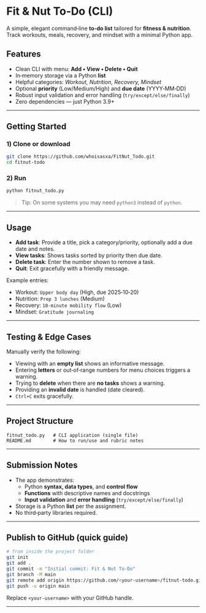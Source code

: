 # Fit & Nut To‑Do (CLI)

A simple, elegant command‑line **to‑do list** tailored for **fitness & nutrition**.
Track workouts, meals, recovery, and mindset with a minimal Python app.

## Features
- Clean CLI with menu: **Add • View • Delete • Quit**
- In‑memory storage via a Python **list**
- Helpful categories: *Workout, Nutrition, Recovery, Mindset*
- Optional **priority** (Low/Medium/High) and **due date** (YYYY‑MM‑DD)
- Robust input validation and error handling (`try/except/else/finally`)
- Zero dependencies — just Python 3.9+

---

## Getting Started

### 1) Clone or download
```bash
git clone https://github.com/whoisasxa/FitNut_Todo.git
cd fitnut-todo
```

### 2) Run
```bash
python fitnut_todo.py
```

> Tip: On some systems you may need `python3` instead of `python`.

---

## Usage
- **Add task**: Provide a title, pick a category/priority, optionally add a due date and notes.
- **View tasks**: Shows tasks sorted by priority then due date.
- **Delete task**: Enter the number shown to remove a task.
- **Quit**: Exit gracefully with a friendly message.

Example entries:
- Workout: `Upper body day` (High, due 2025‑10‑20)
- Nutrition: `Prep 3 lunches` (Medium)
- Recovery: `10‑minute mobility flow` (Low)
- Mindset: `Gratitude journaling`

---

## Testing & Edge Cases
Manually verify the following:
- Viewing with an **empty list** shows an informative message.
- Entering **letters** or out‑of‑range numbers for menu choices triggers a warning.
- Trying to **delete** when there are **no tasks** shows a warning.
- Providing an **invalid date** is handled (date cleared).
- `Ctrl+C` exits gracefully.

---

## Project Structure
```text
fitnut_todo.py   # CLI application (single file)
README.md        # How to run/use and rubric notes
```

---

## Submission Notes
- The app demonstrates:
  - Python **syntax, data types**, and **control flow**
  - **Functions** with descriptive names and docstrings
  - **Input validation** and **error handling** (`try/except/else/finally`)
- Storage is a Python **list** per the assignment.
- No third‑party libraries required.

---

## Publish to GitHub (quick guide)

```bash
# from inside the project folder
git init
git add .
git commit -m "Initial commit: Fit & Nut To-Do"
git branch -M main
git remote add origin https://github.com/<your-username>/fitnut-todo.git
git push -u origin main
```

Replace `<your-username>` with your GitHub handle.

---


